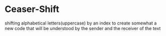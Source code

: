 # Ceaser-Shift
shifting alphabetical letters(uppercase) by an index to create somewhat a new code that will be understood by the sender and the receiver of the text
